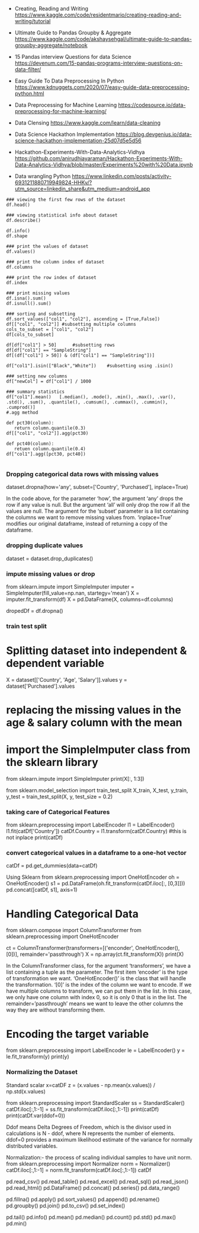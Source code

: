 * Creating, Reading and Writing
https://www.kaggle.com/code/residentmario/creating-reading-and-writing/tutorial

* Ultimate Guide to Pandas Groupby & Aggregate
https://www.kaggle.com/code/akshaysehgal/ultimate-guide-to-pandas-groupby-aggregate/notebook

* 15 Pandas interview Questions for data Science
https://devenum.com/15-pandas-programs-interview-questions-on-data-filter/

* Easy Guide To Data Preprocessing In Python
https://www.kdnuggets.com/2020/07/easy-guide-data-preprocessing-python.html

* Data Preprocessing for Machine Learning
https://codesource.io/data-preprocessing-for-machine-learning/

* Data Clensing
https://www.kaggle.com/learn/data-cleaning

* Data Science Hackathon Implementation
https://blog.devgenius.io/data-science-hackathon-implementation-25d07d5e5d56

* Hackathon-Experiments-With-Data-Analytics-Vidhya
https://github.com/anirudhjayaraman/Hackathon-Experiments-With-Data-Analytics-Vidhya/blob/master/Experiments%20with%20Data.ipynb

* Data wrangling Python
https://www.linkedin.com/posts/activity-6931211880719949824-HHKv/?utm_source=linkedin_share&utm_medium=android_app


```
### viewing the first few rows of the dataset
df.head()

### viewing statistical info about dataset
df.describe()

df.info()
df.shape

### print the values of dataset
df.values()

### print the column index of dataset
df.columns

### print the row index of dataset
df.index

### print missing values
df.isna().sum()
df.isnull().sum()

### sorting and subsetting
df.sort_values(["col1", "col2"], ascending = [True,False])
df[["col1", "col2"]] #subsetting multiple columns
cols_to_subset = ["col1", "col2"]
df[cols_to_subset]

df[df["col1"] > 50]      #subsetting rows
df[df["col1"] == "SampleString"]
df[(df["col1"] > 50]) & (df["col1"] == "SampleString"])]

df["col1"].isin(["Black","White"])    #subsetting using .isin()

### setting new columns
df["newCol"] = df["col1"] / 1000

### summary statistics
df["col1"].mean()   [.median(), .mode(), .min(), .max(), .var(), .std(), .sum(), .quantile(), .cumsum(), .cummax(), .cummin(), .cumprod()]
#.agg method

def pct30(column):
   return column.quantile(0.3)
df[["col1", "col2"]].agg(pct30)   

def pct40(column):
   retuen column.quantile(0.4)
df["col1"].agg([pct30, pct40])
 
```


### Dropping categorical data rows with missing values
dataset.dropna(how='any', subset=['Country', 'Purchased'], inplace=True)

In the code above, for the parameter ‘how’, the argument ‘any’ drops the row if any value is null. But the argument ‘all’ will only drop the row if all the values are null. The argument for the ‘subset’ parameter is a list containing the columns we want to remove missing values from. ‘inplace=True’ modifies our original dataframe, instead of returning a copy of the dataframe.

### dropping duplicate values
dataset = dataset.drop_duplicates()


### impute missing values or drop
from sklearn.impute import SimpleImputer
imputer = SimpleImputer(fill_value=np.nan, startegy='mean')
X = imputer.fit_transform(df)
X = pd.DataFrame(X, columns=df.columns)

dropedDf = df.dropna()



### train test split
# Splitting dataset into independent & dependent variable
X = dataset[['Country', 'Age', 'Salary']].values
y = dataset['Purchased'].values

# replacing the missing values in the age & salary column with the mean
# import the SimpleImputer class from the sklearn library
from sklearn.impute import SimpleImputer
print(X[:, 1:3])

from sklearn.model_selection import train_test_split
X_train, X_test, y_train, y_test = train_test_split(X, y, test_size = 0.2)

### taking care of Categorical Features
from sklearn.preprocessing import LabelEncoder
l1 = LabelEncoder()
l1.fit(catDf['Country'])
catDf.Country = l1.transform(catDf.Country)  #this is not inplace
print(catDf)

### convert categorical values in a dataframe to a one-hot vector
catDf = pd.get_dummies(data=catDf)

Using Sklearn
from sklearn.preprocessing import OneHotEncoder
oh = OneHotEncoder()
s1 = pd.DataFrame(oh.fit_transform(catDf.iloc[:, [0,3]]))
pd.concat([catDf, s1], axis=1)

# Handling Categorical Data
from sklearn.compose import ColumnTransformer
from sklearn.preprocessing import OneHotEncoder

ct = ColumnTransformer(transformers=[('enconder', OneHotEncoder(), [0])], remainder='passthrough')
X = np.array(ct.fit_transform(X))
print(X)

In the ColumnTransformer class, for the argument ‘transformers’, we have a list containing a tuple as the parameter. The first item ‘encoder’ is the type of transformation we want. ‘OneHotEncoder()’ is the class that will handle the transformation. ‘[0]’ is the index of the column we want to encode. If we have multiple columns to transform, we can put them in the list. In this case, we only have one column with index 0, so it is only 0 that is in the list. The remainder=’passthrough’ means we want to leave the other columns the way they are without transforming them.

# Encoding the target variable
from sklearn.preprocessing import LabelEncoder
le = LabelEncoder()
y = le.fit_transform(y)
print(y)

### Normalizing the Dataset
Standard scalar
x=catDF
z = (x.values - np.mean(x.values)) / np.std(x.values) 

from sklearn.preprocessing import StandardScaler
ss = StandardScaler()
catDf.iloc[:,1:-1] = ss.fit_transform(catDf.iloc[:,1:-1])
print(catDf)
print(catDf.var(ddof=0))

Ddof means Delta Degrees of Freedom, which is the divisor used in calculations is N - ddof, where N represents the number of elements. ddof=0 provides a maximum likelihood estimate of the variance for normally distributed variables.

Normalization:- the process of scaling individual samples to have unit norm.
from sklearn.preprocessing import Normalizer
norm = Normalizer()
catDf.iloc[:,1:-1] = norm.fit_transform(catDf.iloc[:,1:-1])
catDf

pd.read_csv()
pd.read_table()
pd.read_excel()
pd.read_sql()
pd.read_json()
pd.read_html()
pd.DataFrame()
pd.concat()
pd.series()
pd.data_range()

pd.fillna()
pd.apply()
pd.sort_values()
pd.append()
pd.rename()
pd.groupby()
pd.join()
pd.to_csv()
pd.set_index()

pd.tail()
pd.info()
pd.mean()
pd.median()
pd.count()
pd.std()
pd.max()
pd.min()








